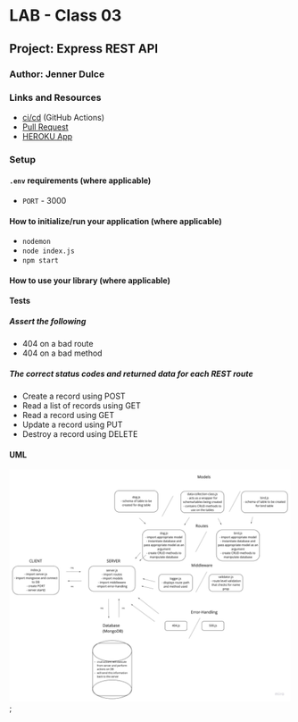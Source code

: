 # LAB - Class 03

## Project: Express REST API

### Author: Jenner Dulce

### Links and Resources

- [ci/cd](https://github.com/jennerdulce/basic-express-server/actions) (GitHub Actions)
- [Pull Request](https://github.com/jennerdulce/basic-express-server/pull/3)
- [HEROKU App](https://jennerdulce-basic-express-serv.herokuapp.com/)

### Setup

#### `.env` requirements (where applicable)

- `PORT` - 3000

#### How to initialize/run your application (where applicable)

- `nodemon`
- `node index.js`
- `npm start`

#### How to use your library (where applicable)

#### Tests

##### Assert the following
- 404 on a bad route
- 404 on a bad method

##### The correct status codes and returned data for each REST route
- Create a record using POST
- Read a list of records using GET
- Read a record using GET
- Update a record using PUT
- Destroy a record using DELETE

#### UML

![UML Example](./UML.jpg);

